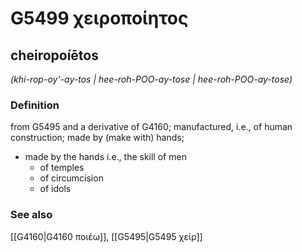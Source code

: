 # G5499 χειροποίητος

## cheiropoíētos

_(khi-rop-oy'-ay-tos | hee-roh-POO-ay-tose | hee-roh-POO-ay-tose)_

### Definition

from G5495 and a derivative of G4160; manufactured, i.e., of human construction; made by (make with) hands; 

- made by the hands i.e., the skill of men
  - of temples
  - of circumcision
  - of idols

### See also

[[G4160|G4160 ποιέω]], [[G5495|G5495 χείρ]]
